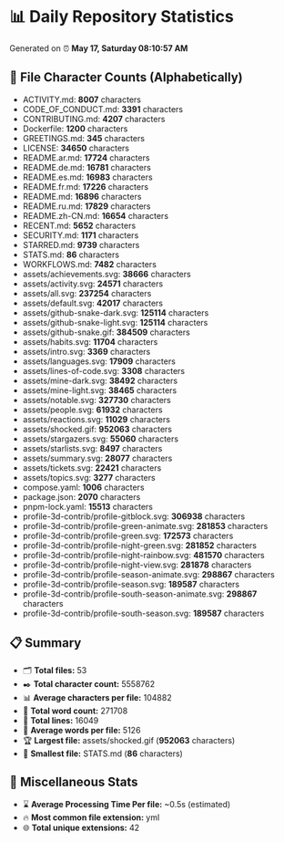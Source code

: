 # 📊 Daily Repository Statistics
Generated on ⏰ **May 17, Saturday 08:10:57 AM**

## 📂 File Character Counts (Alphabetically)
- ACTIVITY.md: **8007** characters
- CODE_OF_CONDUCT.md: **3391** characters
- CONTRIBUTING.md: **4207** characters
- Dockerfile: **1200** characters
- GREETINGS.md: **345** characters
- LICENSE: **34650** characters
- README.ar.md: **17724** characters
- README.de.md: **16781** characters
- README.es.md: **16983** characters
- README.fr.md: **17226** characters
- README.md: **16896** characters
- README.ru.md: **17829** characters
- README.zh-CN.md: **16654** characters
- RECENT.md: **5652** characters
- SECURITY.md: **1171** characters
- STARRED.md: **9739** characters
- STATS.md: **86** characters
- WORKFLOWS.md: **7482** characters
- assets/achievements.svg: **38666** characters
- assets/activity.svg: **24571** characters
- assets/all.svg: **237254** characters
- assets/default.svg: **42017** characters
- assets/github-snake-dark.svg: **125114** characters
- assets/github-snake-light.svg: **125114** characters
- assets/github-snake.gif: **384509** characters
- assets/habits.svg: **11704** characters
- assets/intro.svg: **3369** characters
- assets/languages.svg: **17909** characters
- assets/lines-of-code.svg: **3308** characters
- assets/mine-dark.svg: **38492** characters
- assets/mine-light.svg: **38465** characters
- assets/notable.svg: **327730** characters
- assets/people.svg: **61932** characters
- assets/reactions.svg: **11029** characters
- assets/shocked.gif: **952063** characters
- assets/stargazers.svg: **55060** characters
- assets/starlists.svg: **8497** characters
- assets/summary.svg: **28077** characters
- assets/tickets.svg: **22421** characters
- assets/topics.svg: **3277** characters
- compose.yaml: **1006** characters
- package.json: **2070** characters
- pnpm-lock.yaml: **15513** characters
- profile-3d-contrib/profile-gitblock.svg: **306938** characters
- profile-3d-contrib/profile-green-animate.svg: **281853** characters
- profile-3d-contrib/profile-green.svg: **172573** characters
- profile-3d-contrib/profile-night-green.svg: **281852** characters
- profile-3d-contrib/profile-night-rainbow.svg: **481570** characters
- profile-3d-contrib/profile-night-view.svg: **281878** characters
- profile-3d-contrib/profile-season-animate.svg: **298867** characters
- profile-3d-contrib/profile-season.svg: **189587** characters
- profile-3d-contrib/profile-south-season-animate.svg: **298867** characters
- profile-3d-contrib/profile-south-season.svg: **189587** characters

## 📋 Summary
- 🗂️ **Total files:** 53
- ✒️ **Total character count:** 5558762
- 📊 **Average characters per file:** 104882
- 📝 **Total word count:** 271708
- 🧾 **Total lines:** 16049
- 📐 **Average words per file:** 5126
- 🏆 **Largest file:** assets/shocked.gif (**952063** characters)
- 🥉 **Smallest file:** STATS.md (**86** characters)

## 🌟 Miscellaneous Stats
- ⌛ **Average Processing Time Per file:** ~0.5s (estimated)
- 🔥 **Most common file extension:** yml
- 🌐 **Total unique extensions:** 42
